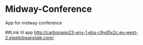 # Midway-Conference
App for midway conference

##Link til app
http://carbonapp23-env-1.eba-c9yd5x2c.eu-west-2.elasticbeanstalk.com/
